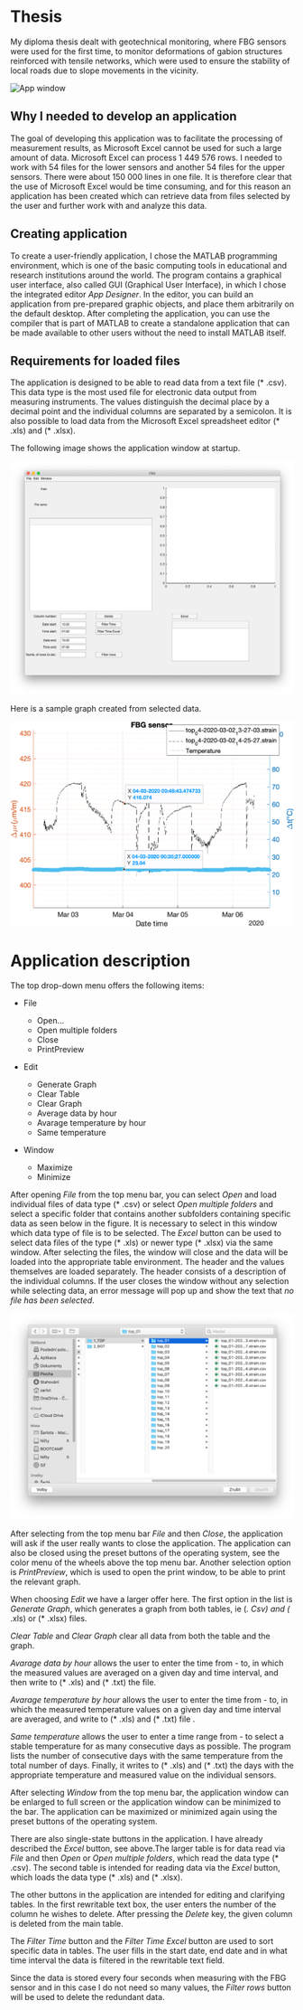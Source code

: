 # Thesis

My diploma thesis dealt with geotechnical monitoring, where FBG sensors were used for the first time, to monitor deformations of gabion structures reinforced with tensile networks, which were used to ensure the stability of local roads due to slope movements in the vicinity.

![App window](Figures/Instrumentation.JPG)

## Why I needed to develop an application
The goal of developing this application was to facilitate the processing of measurement results, as Microsoft Excel cannot be used for such a large amount of data. Microsoft Excel can process 1 449 576 rows. I needed to work with 54 files for the lower sensors and another 54 files for the upper sensors. There were about 150 000 lines in one file. It is therefore clear that the use of Microsoft Excel would be time consuming, and for this reason an application has been created which can retrieve data from files selected by the user and further work with and analyze this data.

## Creating application
To create a user-friendly application, I chose the MATLAB programming environment, which is one of the basic computing tools in educational and research institutions around the world. The program contains a graphical user interface, also called GUI (Graphical User Interface), in which I chose the integrated editor *App Designer*. In the editor, you can build an application from pre-prepared graphic objects, and place them arbitrarily on the default desktop. After completing the application, you can use the compiler that is part of MATLAB to create a standalone application that can be made available to other users without the need to install MATLAB itself.

## Requirements for loaded files

The application is designed to be able to read data from a text file (* .csv). This data type is the most used file for electronic data output from measuring instruments. The values distinguish the decimal place by a decimal point and the individual columns are separated by a semicolon. It is also possible to load data from the Microsoft Excel spreadsheet editor (* .xls) and (* .xlsx).

The following image shows the application window at startup. 

![App window](Figures/App_window.png)

Here is a sample graph created from selected data.

![Graph](Figures/Graph.png)

# Application description

The top drop-down menu offers the following items:

- File
    - Open...
    - Open multiple folders
    - Close
    - PrintPreview
- Edit
    - Generate Graph
    - Clear Table
    - Clear Graph
    - Average data by hour
    - Avarage temperature by hour
    - Same temperature

- Window
    - Maximize
    - Minimize

After opening *File* from the top menu bar, you can select *Open* and load individual files of data type (* .csv) or select *Open multiple folders* and select a specific folder that contains another subfolders containing specific data as seen below in the figure. It is necessary to select in this window which data type of file is to be selected. The *Excel* button can be used to select data files of the type (* .xls) or newer type (* .xlsx) via the same window. After selecting the files, the window will close and the data will be loaded into the appropriate table environment. The header and the values themselves are loaded separately. The header consists of a description of the individual columns. If the user closes the window without any selection while selecting data, an error message will pop up and show the text that *no file has been selected*.

![Data window](Figures/Data_window.png)

After selecting from the top menu bar *File* and then *Close*, the application will ask if the user really wants to close the application. The application can also be closed using the preset buttons of the operating system, see the color menu of the wheels above the top menu bar. Another selection option is *PrintPreview*, which is used to open the print window, to be able to print the relevant graph.

When choosing *Edit* we have a larger offer here. The first option in the list is *Generate Graph*, which generates a graph from both tables, ie (*. Csv) and (* .xls) or (* .xlsx) files.

*Clear Table* and *Clear Graph* clear all data from both the table and the graph.

*Avarage data by hour* allows the user to enter the time from - to, in which the measured values ​​are averaged on a given day and time interval, and then write to (* .xls) and (* .txt) the file.

*Avarage temperature by hour* allows the user to enter the time from - to, in which the measured temperature values ​​on a given day and time interval are averaged, and write to (* .xls) and (* .txt) file .

*Same temperature* allows the user to enter a time range from - to select a stable temperature for as many consecutive days as possible. The program lists the number of consecutive days with the same temperature from the total number of days. Finally, it writes to (* .xls) and (* .txt) the days with the appropriate temperature and measured value on the individual sensors.

After selecting *Window* from the top menu bar, the application window can be enlarged to full screen or the application window can be minimized to the bar. The application can be maximized or minimized again using the preset buttons of the operating system.

There are also single-state buttons in the application. I have already described the *Excel* button, see above.The larger table is for data read via *File* and then *Open* or *Open multiple folders*, which read the data type (* .csv). The second table is intended for reading data via the *Excel* button, which loads the data type (* .xls) and (* .xlsx).

The other buttons in the application are intended for editing and clarifying tables. In the first rewritable text box, the user enters the number of the column he wishes to delete. After pressing the *Delete* key, the given column is deleted from the main table.

The *Filter Time* button and the *Filter Time Excel* button are used to sort specific data in tables. The user fills in the start date, end date and in what time interval the data is filtered in the rewritable text field.

Since the data is stored every four seconds when measuring with the FBG sensor and in this case I do not need so many values, the *Filter rows* button will be used to delete the redundant data.
